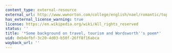 ```yaml
---
content_type: external-resource
external_url: http://www.wwnorton.com/college/english/nael/romantic/topic_1/welcome.htm
has_external_license_warning: true
license: https://en.wikipedia.org/wiki/All_rights_reserved
status: ''
title: '*Some background on travel, tourism and Wordsworth''s poem*'
uid: 0eb4efbf-3c20-4d03-b50f-26ff8f16abca
wayback_url: ''
---
```


